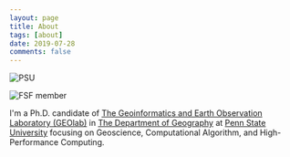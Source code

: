 ```yaml
---
layout: page
title: About
tags: [about]
date: 2019-07-28
comments: false
---
```


![PSU](equity.psu.edu/communications-marketing/assets/PSHORRGB2C.png)

![FSF member](https://static.fsf.org/nosvn/associate/crm/3092197.png)

I'm a Ph.D. candidate of [The Geoinformatics and Earth Observation Laboratory (GEOlab)](http://geoinf.psu.edu/) in [The Department of Geography](https://www.geog.psu.edu/) at [Penn State University](http://www.psu.edu/) focusing on Geoscience, Computational Algorithm, and High-Performance Computing.

